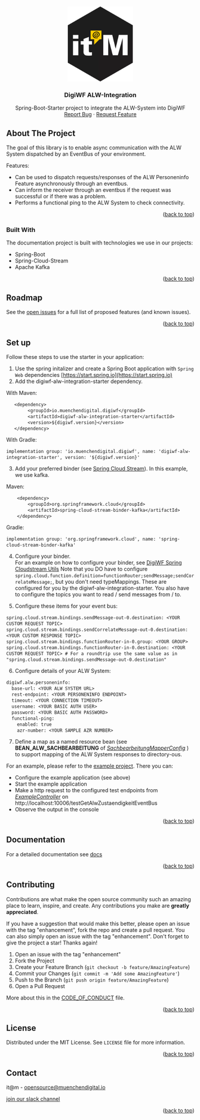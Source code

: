 <div id="top"></div>

<!-- PROJECT SHIELDS -->

<!-- END OF PROJECT SHIELDS -->

<!-- PROJECT LOGO -->
<br />
<div align="center">
  <a href="#">
    <img src="/images/logo.png" alt="Logo" height="200">
  </a>

<h3 align="center">DigiWF ALW-Integration</h3>

  <p align="center">
    Spring-Boot-Starter project to integrate the ALW-System into DigiWF
    <br /><a href="#">Report Bug</a>
    ·
    <a href="#">Request Feature</a>
  </p>
</div>

<!-- ABOUT THE PROJECT -->
## About The Project

The goal of this library is to enable async communication with the ALW System dispatched by an EventBus of your environment.

Features:

* Can be used to dispatch requests/responses of the ALW Personeninfo Feature asynchronously through an eventbus.
* Can inform the receiver through an eventbus if the request was successful or if there was a problem.
* Performs a functional ping to the ALW System to check connectivity.

<p align="right">(<a href="#top">back to top</a>)</p>



### Built With

The documentation project is built with technologies we use in our projects:

* Spring-Boot
* Spring-Cloud-Stream
* Apache Kafka

<p align="right">(<a href="#top">back to top</a>)</p>

<!-- ROADMAP -->
## Roadmap

See the [open issues](#) for a full list of proposed features (and known issues).

<p align="right">(<a href="#top">back to top</a>)</p>

## Set up
Follow these steps to use the starter in your application:

1. Use the spring initalizer and create a Spring Boot application with `Spring Web`
   dependencies [https://start.spring.io](https://start.spring.io)
2. Add the digiwf-alw-integration-starter dependency.

With Maven:

```
   <dependency>
        <groupId>io.muenchendigital.digiwf</groupId>
        <artifactId>digiwf-alw-integration-starter</artifactId>
        <version>${digiwf.version}</version>
   </dependency>
```

With Gradle:

```
implementation group: 'io.muenchendigital.digiwf', name: 'digiwf-alw-integration-starter', version: '${digiwf.version}'
```

3. Add your preferred binder (see [Spring Cloud Stream](https://spring.io/projects/spring-cloud-stream)). In this
   example, we use kafka.

Maven:

 ```
     <dependency>
         <groupId>org.springframework.cloud</groupId>
         <artifactId>spring-cloud-stream-binder-kafka</artifactId>
     </dependency>
```

Gradle:

```
implementation group: 'org.springframework.cloud', name: 'spring-cloud-stream-binder-kafka'
```

4. Configure your binder.<br>
   For an example on how to configure your binder,
   see [DigiWF Spring Cloudstream Utils](https://github.com/it-at-m/digiwf-spring-cloudstream-utils#getting-started)
   Note that you DO have to
   configure ```spring.cloud.function.definition=functionRouter;sendMessage;sendCorrelateMessage;```, but you don't need
   typeMappings. These are configured for you by the digiwf-alw-integration-starter. You also have to configure the
   topics you want to read / send messages from / to.
   
5. Configure these items for your event bus:
```
spring.cloud.stream.bindings.sendMessage-out-0.destination: <YOUR CUSTOM REQUEST TOPIC>
spring.cloud.stream.bindings.sendCorrelateMessage-out-0.destination: <YOUR CUSTOM RESPONSE TOPIC>
spring.cloud.stream.bindings.functionRouter-in-0.group: <YOUR GROUP>
spring.cloud.stream.bindings.functionRouter-in-0.destination: <YOUR CUSTOM REQUEST TOPIC> # For a roundtrip use the same value as in "spring.cloud.stream.bindings.sendMessage-out-0.destination" 
```
6. Configure details of your ALW System:
```
digiwf.alw.personeninfo:
  base-url: <YOUR ALW SYSTEM URL>
  rest-endpoint: <YOUR PERSONENINFO ENDPOINT>
  timeout: <YOUR CONNECTION TIMEOUT>
  username: <YOUR BASIC AUTH USER>
  password: <YOUR BASIC AUTH PASSWORD>
  functional-ping:
    enabled: true
    azr-number: <YOUR SAMPLE AZR NUMBER>
```
7. Define a map as a named resource bean (see **BEAN_ALW_SACHBEARBEITUNG** of <i>[SachbearbeitungMapperConfig](https://github.com/it-at-m/digiwf-alw-integration/blob/dev/digiwf-alw-integration/src/main/java/io/muenchendigital/digiwf/alw/integration/configuration/SachbearbeitungMapperConfig.java) </i> ) to support mapping of the ALW System responses to directory-ous. 


For an example, please refer to the [example project](https://github.com/it-at-m/digiwf-alw-integration/tree/dev/example-digiwf-alw-integration).
There you can:
* Configure the example application (see above)
* Start the example application
* Make a http request to the configured test endpoints from <i>[ExampleController](https://github.com/it-at-m/digiwf-alw-integration/blob/dev/example-digiwf-alw-integration/src/main/java/io/muenchendigital/digiwf/alw/integration/api/controller/ExampleController.java) </i> on http://localhost:10006/testGetAlwZustaendigkeitEventBus
* Observe the output in the console

<p align="right">(<a href="#top">back to top</a>)</p>

## Documentation
For a detailed documentation see [docs](https://github.com/it-at-m/digiwf-alw-integration/tree/dev/docs)

<p align="right">(<a href="#top">back to top</a>)</p>

<!-- CONTRIBUTING -->
## Contributing

Contributions are what make the open source community such an amazing place to learn, inspire, and create. Any contributions you make are **greatly appreciated**.

If you have a suggestion that would make this better, please open an issue with the tag "enhancement", fork the repo and create a pull request. You can also simply open an issue with the tag "enhancement".
Don't forget to give the project a star! Thanks again!

1. Open an issue with the tag "enhancement"
2. Fork the Project
3. Create your Feature Branch (`git checkout -b feature/AmazingFeature`)
4. Commit your Changes (`git commit -m 'Add some AmazingFeature'`)
5. Push to the Branch (`git push origin feature/AmazingFeature`)
6. Open a Pull Request

More about this in the [CODE_OF_CONDUCT](/CODE_OF_CONDUCT.md) file.

<p align="right">(<a href="#top">back to top</a>)</p>


<!-- LICENSE -->
## License

Distributed under the MIT License. See `LICENSE` file for more information.

<p align="right">(<a href="#top">back to top</a>)</p>



<!-- CONTACT -->
## Contact

it@m - opensource@muenchendigital.io

[join our slack channel](https://join.slack.com/t/digiwf/shared_invite/zt-14jxazj1j-jq0WNtXp7S7HAwJA7tKgpw)

<p align="right">(<a href="#top">back to top</a>)</p>


<!-- MARKDOWN LINKS & IMAGES -->
<!-- https://www.markdownguide.org/basic-syntax/#reference-style-links -->
